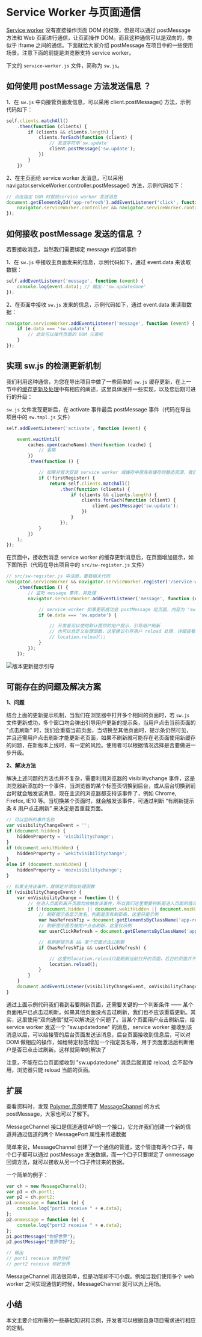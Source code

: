 # Service Worker 与页面通信

[Service worker](https://developers.google.com/web/fundamentals/getting-started/primers/service-workers?hl=zh-cn) 没有直接操作页面 DOM 的权限，但是可以通过 postMessage 方法和 Web 页面进行通信，让页面操作 DOM。而且这种通信可以是双向的，类似于 iframe 之间的通信。下面就给大家介绍 postMessage 在项目中的一些使用场景。注意下面的前提是浏览器支持 service worker。

下文的 `service-worker.js` 文件，简称为 `sw.js`。


## 如何使用 postMessage 方法发送信息 ？

1、在 `sw.js` 中向接管页面发信息，可以采用 client.postMessage() 方法，示例代码如下：

```js
self.clients.matchAll()
    .then(function (clients) {
        if (clients && clients.length) {
            clients.forEach(function (client) {
                // 发送字符串'sw.update'
                client.postMessage('sw.update');
            })
        }
    })
```


2、在主页面给 service worker 发消息，可以采用 navigator.serviceWorker.controller.postMessage() 方法，示例代码如下：

```js
// 点击指定 DOM 时就给service worker 发送消息
document.getElementById('app-refresh').addEventListener('click', function () {
    navigator.serviceWorker.controller && navigator.serviceWorker.controller.postMessage('sw.updatedone');
});
```


## 如何接收 postMessage 发送的信息 ？

若要接收消息，当然我们需要绑定 message 的监听事件

1、在 `sw.js` 中接收主页面发来的信息，示例代码如下，通过 event.data 来读取数据：

```js
self.addEventListener('message', function (event) {
    console.log(event.data); // 输出：'sw.updatedone'
});
```

2、在页面中接收 `sw.js` 发来的信息，示例代码如下，通过 event.data 来读取数据：

```js
navigator.serviceWorker.addEventListener('message', function (event) {
    if (e.data === 'sw.update') {
        // 此处可以操作页面的 DOM 元素啦
    }
});
```


## 实现 sw.js 的检测更新机制

我们利用这种通信，为您在导出项目中做了一些简单的 `sw.js` 缓存更新，在上一节中的[缓存更新及处理](./05-service-worker-maintenance#缓存更新难题及处理)中有相应的阐述，这里具体展开一些实现，以及您后期可进行的升级：

`sw.js` 文件发现更新后，在 activate 事件最后 postMessage 事件（代码在导出项目中的 `sw.tmpl.js` 文件）

```js
self.addEventListener('activate', function (event) {

    event.waitUntil(
        caches.open(cacheName).then(function (cache) {
            // 省略
        })
        .then(function () {

            // 如果非首次安装 service worker 或缓存中原先有缓存的静态资源，我们需要通知接管页面，sw.js有更新，提示用户点击刷新页面
            if (!firstRegister) {
                return self.clients.matchAll()
                    .then(function (clients) {
                        if (clients && clients.length) {
                            clients.forEach(function (client) {
                                client.postMessage('sw.update');
                            })
                        }
                    });
            }
        })
    );
});
```

在页面中，接收到消息 service worker 的缓存更新消息后，在页面增加提示，如下图所示（代码在导出项目中的 `src/sw-register.js` 文件）

```js
// src/sw-register.js 中注册，重载相关代码
navigator.serviceWorker && navigator.serviceWorker.register('/service-worker.js')
    .then(function () {
        // 监听 message 事件，并处理
        navigator.serviceWorker.addEventListener('message', function (e) {

            // service worker 如果更新成功会 postMessage 给页面，内容为 'sw.update'
            if (e.data === 'sw.update') {

                // 开发者可以使用默认提供的用户提示，引导用户刷新
                // 也可以自定义处理函数，这里建议引导用户 reload 处理，详细查看项目具体文件
                // location.reload();
            }
        });
    });
```
![版本更新提示引导](./images/refreshTip.png)


## 可能存在的问题及解决方案

**1、问题**

结合上面的更新提示机制，当我们在浏览器中打开多个相同的页面时，若 `sw.js` 文件更新成功，多个窗口均会弹出引导用户更新的提示条，当用户点击当前页面的 "点击刷新" 时，我们会重载当前页面，当切换至其他页面时，提示条仍然可见，并且还需用户点击刷新才能更新老页面，如果不刷新就可能存在老页面使用新缓存的问题，在新版本上线时，有一定的风险。使用者可以根据情况选择是否要做进一步升级。

**2、解决方法**

解决上述问题的方法也并不复杂，需要利用浏览器的 visibilitychange 事件，这是浏览器新添加的一个事件，当浏览器的某个标签页切换到后台，或从后台切换到前台时就会触发该消息，现在主流的浏览器都支持该事件了，例如 Chrome, Firefox, IE10 等。当切换某个页面时，就会触发该事件，可通过判断 “有刷新提示条 & 用户点击刷新” 来决定是否重载页面。


```js
// 可以监听的事件名称
var visibilityChangeEvent = '';
if (document.hidden) {
    hiddenProperty = 'visibilitychange';
}
if (document.wekitHidden) {
    hiddenProperty = 'wekitvisibilitychange';
}
else if (document.mozHidden) {
    hiddenProperty = 'mozvisibilitychange';
}

// 如果支持该事件，就绑定并添加处理函数
if (visibilityChangeEvent) {
    var onVisibilityChange = function () {
        // 在进入页面和离开页面均会触发该事件，所以我们这里需要判断是进入页面的情况才做处理
        if (!(document.hidden || document.wekitHidden || document.mozHidden)) {
            // 刷新提示条显示类名，判断是否有刷新条，这里只是示例
            var hasRefreshTip = document.getElementsByClassName('app-refresh-show').length;
            // 刷新提示是否被用户点击刷新，这里仅示例
            var userClickRefresh = document.getElementsByClassName('app-refresh-click').length;

            // 有刷新提示条 && 某个页面点击过刷新
            if (hasRefreshTip && userClickRefresh) {

                // 这里的location.reload只能刷新当前打开的页面，后台的页面并不起作用
                location.reload();
            }
        }
    }
    document.addEventListener(visibilityChangeEvent, onVisibilityChange);
}
```

通过上面示例代码我们看到若要刷新页面，还需要关键的一个判断条件 —— 某个页面用户已点击过刷新。如果其他页面没点击过刷新，我们也不应该重载更新。其实，这里使用“双向通信”就可以解决这个问题了。当某个页面用户点击刷新后，给 service worker 发送一个 "sw.updatedone" 的消息，service worker 接收到该消息以后，可以给接管的后台页面发送该消息，后台页面接收到信息后，可以对 DOM 做相应的操作，如给特定标签增加一个指定类名等，用于页面激活后判断用户是否已点击过刷新。这样就简单的解决了

注意，不能在后台页面接收到 "sw.updatedone" 消息后就直接 reload, 会不起作用，浏览器只能 reload 当前的页面。

## 扩展

查看资料时，发现 [Polymer 示例](https://github.com/StartPolymer/progressive-web-app-template)使用了 [MessageChannel](https://developer.mozilla.org/zh-CN/docs/Web/API/MessageChannel) 的方式 postMessage，大家也可以了解下。

MessageChannel 接口是信道通信API的一个接口，它允许我们创建一个新的信道并通过信道的两个 MessagePort 属性来传递数据

简单来说，MessageChannel 创建了一个通信的管道，这个管道有两个口子，每个口子都可以通过 postMessage 发送数据，而一个口子只要绑定了 onmessage 回调方法，就可以接收从另一个口子传过来的数据。

一个简单的例子：

```js
var ch = new MessageChannel();
var p1 = ch.port1;
var p2 = ch.port2;
p1.onmessage = function (e) {
    console.log("port1 receive " + e.data);
};
p2.onmessage = function (e) {
    console.log("port2 receive " + e.data);
};
p1.postMessage("你好世界");
p2.postMessage("世界你好");

// 输出
// port1 receive 世界你好
// port2 receive 你好世界

```

MessageChannel 用法很简单，但是功能却不可小觑。例如当我们使用多个 web worker 之间实现通信的时候，MessageChannel 就可以派上用场。

## 小结

本文主要介绍所需的一些基础知识和示例，开发者可以根据自身项目需求进行相应的定制。










